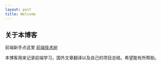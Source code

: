 ```yaml
---
layout: post
title: Welcome
---
```


## 关于本博客
前端新手点这里 [前端技术树](http://learn.haoqiao.me)


本博客用来记录前端学习，国外文章翻译以及自己的项目总结。希望能有所帮助。


